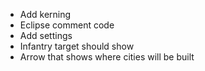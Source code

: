 - Add kerning
- Eclipse comment code
- Add settings
- Infantry target should show
- Arrow that shows where cities will be built